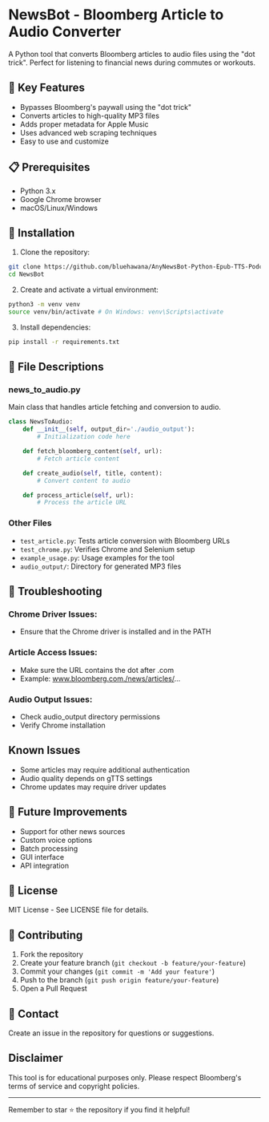 # NewsBot - Bloomberg Article to Audio Converter

A Python tool that converts Bloomberg articles to audio files using the "dot trick". Perfect for listening to financial news during commutes or workouts.

## 🌟 Key Features
- Bypasses Bloomberg's paywall using the "dot trick"
- Converts articles to high-quality MP3 files
- Adds proper metadata for Apple Music
- Uses advanced web scraping techniques
- Easy to use and customize

## 📋 Prerequisites
- Python 3.x
- Google Chrome browser
- macOS/Linux/Windows

## 🚀 Installation

1. Clone the repository:
```bash
git clone https://github.com/bluehawana/AnyNewsBot-Python-Epub-TTS-Podcast.git
cd NewsBot
```

2. Create and activate a virtual environment:
```bash
python3 -m venv venv
source venv/bin/activate # On Windows: venv\Scripts\activate
```

3. Install dependencies:
```bash
pip install -r requirements.txt
```

## 📝 File Descriptions

### news_to_audio.py
Main class that handles article fetching and conversion to audio.

```python
class NewsToAudio:
    def __init__(self, output_dir='./audio_output'):
        # Initialization code here

    def fetch_bloomberg_content(self, url):
        # Fetch article content

    def create_audio(self, title, content):
        # Convert content to audio

    def process_article(self, url):
        # Process the article URL
```

### Other Files
- `test_article.py`: Tests article conversion with Bloomberg URLs
- `test_chrome.py`: Verifies Chrome and Selenium setup
- `example_usage.py`: Usage examples for the tool
- `audio_output/`: Directory for generated MP3 files

## 🔧 Troubleshooting

### Chrome Driver Issues:
- Ensure that the Chrome driver is installed and in the PATH

### Article Access Issues:
- Make sure the URL contains the dot after .com
- Example: www.bloomberg.com./news/articles/...

### Audio Output Issues:
- Check audio_output directory permissions
- Verify Chrome installation

## Known Issues
- Some articles may require additional authentication
- Audio quality depends on gTTS settings
- Chrome updates may require driver updates

## 🔮 Future Improvements
- Support for other news sources
- Custom voice options
- Batch processing
- GUI interface
- API integration

## 📄 License
MIT License - See LICENSE file for details.

## 🤝 Contributing
1. Fork the repository
2. Create your feature branch (`git checkout -b feature/your-feature`)
3. Commit your changes (`git commit -m 'Add your feature'`)
4. Push to the branch (`git push origin feature/your-feature`)
5. Open a Pull Request

## 📧 Contact
Create an issue in the repository for questions or suggestions.

## Disclaimer
This tool is for educational purposes only. Please respect Bloomberg's terms of service and copyright policies.

---

Remember to star ⭐ the repository if you find it helpful!